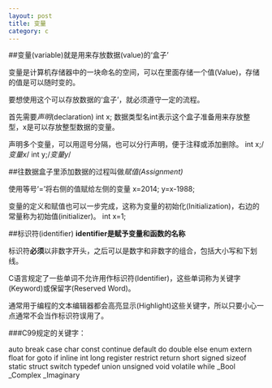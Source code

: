 ```yaml
---
layout: post
title: 变量
category: c
---
```



##变量(variable)就是用来存放数据(value)的‘盒子’

变量是计算机存储器中的一块命名的空间，可以在里面存储一个值(Value)，存储的值是可以随时变的。

要想使用这个可以存放数据的‘盒子’，就必须遵守一定的流程。

首先需要*声明*(declaration)
    int x;
数据类型名int表示这个盒子准备用来存放整型，x是可以存放整型数据的变量。

声明多个变量，可以用逗号分隔，也可以分行声明，便于注释或添加删除。
    int x;/*变量x*/
    int y;/*变量y*/

##往数据盒子里添加数据的过程叫做*赋值(Assignment)*

使用等号‘=’将右侧的值赋给左侧的变量
    x=2014;
    y=x-1988;

变量的定义和赋值也可以一步完成，这称为变量的初始化(Initialization)，右边的常量称为初始值(initializer)。
    int x=1;


##标识符(identifier)
**identifier是赋予变量和函数的名称**

标识符**必须**以非数字开头，之后可以是数字和非数字的组合，包括大小写和下划线。



C语言规定了一些单词不允许用作标识符(Identifier)，这些单词称为关键字(Keyword)或保留字(Reserved Word)。

通常用于编程的文本编辑器都会高亮显示(Highlight)这些关键字，所以只要小心一点通常不会当作标识符误用了。

###C99规定的关键字：

auto  break  case  char  const  continue  default  do  double else  enum  extern  float  for  goto  if  inline  int  long register  restrict  return  short  signed  sizeof  static  struct  switch  typedef union  unsigned  void  volatile  while  _Bool  _Complex  _Imaginary


